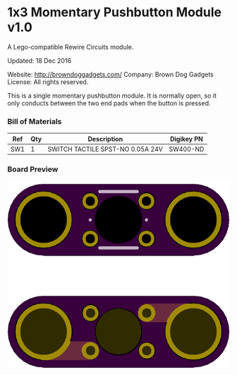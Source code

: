<!--- start title --->
# 1x3 Momentary Pushbutton Module v1.0
A Lego-compatible Rewire Circuits module.


Updated: 18 Dec 2016

Website: http://browndoggadgets.com/
Company: Brown Dog Gadgets
License: All rights reserved.

<!--- end title --->
This is a single momentary pushbutton module. It is normally open, so it only conducts between the two end pads when the button is pressed. 

### Bill of Materials

<!--- bom start --->
|Ref|Qty|Description|Digikey PN|
|---|---|-----------|------|
|SW1|1|SWITCH TACTILE SPST-NO 0.05A 24V|SW400-ND|


<!--- bom end --->
### Board Preview 

![Gerber Preview](preview.png)

